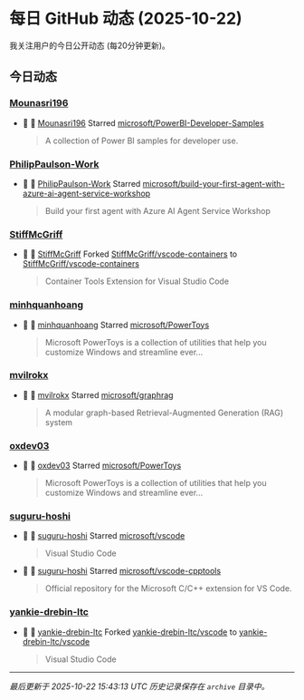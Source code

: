 # 每日 GitHub 动态 (2025-10-22)

我关注用户的今日公开动态 (每20分钟更新)。

## 今日动态

### [Mounasri196](https://github.com/Mounasri196)
- 🌟 👤 [Mounasri196](https://github.com/Mounasri196) Starred [microsoft/PowerBI-Developer-Samples](https://github.com/microsoft/PowerBI-Developer-Samples)
  > A collection of Power BI samples for developer use.

### [PhilipPaulson-Work](https://github.com/PhilipPaulson-Work)
- 🌟 👤 [PhilipPaulson-Work](https://github.com/PhilipPaulson-Work) Starred [microsoft/build-your-first-agent-with-azure-ai-agent-service-workshop](https://github.com/microsoft/build-your-first-agent-with-azure-ai-agent-service-workshop)
  > Build your first agent with Azure AI Agent Service Workshop

### [StiffMcGriff](https://github.com/StiffMcGriff)
- 🍴 👤 [StiffMcGriff](https://github.com/StiffMcGriff) Forked [StiffMcGriff/vscode-containers](https://github.com/StiffMcGriff/vscode-containers) to [StiffMcGriff/vscode-containers](https://github.com/StiffMcGriff/vscode-containers)
  > Container Tools Extension for Visual Studio Code

### [minhquanhoang](https://github.com/minhquanhoang)
- 🌟 👤 [minhquanhoang](https://github.com/minhquanhoang) Starred [microsoft/PowerToys](https://github.com/microsoft/PowerToys)
  > Microsoft PowerToys is a collection of utilities that help you customize Windows and streamline ever...

### [mvilrokx](https://github.com/mvilrokx)
- 🌟 👤 [mvilrokx](https://github.com/mvilrokx) Starred [microsoft/graphrag](https://github.com/microsoft/graphrag)
  > A modular graph-based Retrieval-Augmented Generation (RAG) system

### [oxdev03](https://github.com/oxdev03)
- 🌟 👤 [oxdev03](https://github.com/oxdev03) Starred [microsoft/PowerToys](https://github.com/microsoft/PowerToys)
  > Microsoft PowerToys is a collection of utilities that help you customize Windows and streamline ever...

### [suguru-hoshi](https://github.com/suguru-hoshi)
- 🌟 👤 [suguru-hoshi](https://github.com/suguru-hoshi) Starred [microsoft/vscode](https://github.com/microsoft/vscode)
  > Visual Studio Code
- 🌟 👤 [suguru-hoshi](https://github.com/suguru-hoshi) Starred [microsoft/vscode-cpptools](https://github.com/microsoft/vscode-cpptools)
  > Official repository for the Microsoft C/C++ extension for VS Code.

### [yankie-drebin-ltc](https://github.com/yankie-drebin-ltc)
- 🍴 👤 [yankie-drebin-ltc](https://github.com/yankie-drebin-ltc) Forked [yankie-drebin-ltc/vscode](https://github.com/yankie-drebin-ltc/vscode) to [yankie-drebin-ltc/vscode](https://github.com/yankie-drebin-ltc/vscode)
  > Visual Studio Code


---
*最后更新于 2025-10-22 15:43:13 UTC*
*历史记录保存在 `archive` 目录中。*
